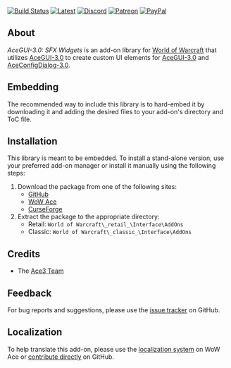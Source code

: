[![Build Status][Badge-Travis]][Travis]
[![Latest][Badge-Latest]][Latest]
[![Discord][Badge-Discord]][Discord]
[![Patreon][Badge-Patreon]][Patreon]
[![PayPal][Badge-PayPal]][PayPal]

## About

_AceGUI-3.0: SFX Widgets_ is an add-on library for [World of Warcraft] that utilizes [AceGUI-3.0][Ace3] to create custom UI elements for [AceGUI-3.0][Ace3] and [AceConfigDialog-3.0][Ace3].

## Embedding

The recommended way to include this library is to hard-embed it by downloading it and adding the desired files to your add-on's directory and ToC file.

## Installation

This library is meant to be embedded. To install a stand-alone version, use your preferred add-on manager or install it manually using the following steps:

1. Download the package from one of the following sites:
    - [GitHub]
    - [WoW Ace]
    - [CurseForge]
2. Extract the package to the appropriate directory:
    - Retail: `World of Warcraft\_retail_\Interface\AddOns`
    - Classic: `World of Warcraft\_classic_\Interface\AddOns`

## Credits

- The [Ace3 Team][Ace3]

## Feedback

For bug reports and suggestions, please use the [issue tracker] on GitHub.

## Localization

To help translate this add-on, please use the [localization system] on WoW Ace or [contribute directly] on GitHub.

[Links]: #

[Ace3]: https://www.wowace.com/projects/ace3 (Ace3 Homepage)
[World of Warcraft]: https://worldofwarcraft.com (World of Warcraft)

[GitHub]: https://github.com/StormFX/AceGUI-3.0_SFX-Widgets (Download from GitHub)
[WoW Ace]: https://www.wowace.com/projects/acegui-3-0-sfx-widgets (Download from WoW Ace)
[CurseForge]: https://www.curseforge.com/wow/addons/acegui-3-0-sfx-widgets (Download from CurseForge)

[Issue Tracker]: https://github.com/StormFX/AceGUI-3.0_SFX-Widgets/issues (Report an Issue)
[Localization System]: https://www.wowace.com/projects/acegui-3-0-sfx-widgets/localization (Translate on WoW Ace)
[Contribute Directly]: https://github.com/StormFX/AceGUI-3.0_SFX-Widgets (Translate on GitHub)

[Travis]: https://travis-ci.org/StormFX/AceGUI-3.0_SFX-Widgets (Latest Build)
[Latest]: https://github.com/StormFX/AceGUI-3.0_SFX-Widgets/releases (Latest Release)
[Discord]: https://discord.gg/DDVqkd6 (Discord)
[Patreon]: https://www.patreon.com/stormfx (Donate via Patreon)
[PayPal]: https://www.paypal.com/cgi-bin/webscr?cmd=_s-xclick&hosted_button_id=EELAK9TC4W4KQ (Donate via PayPal)

[Images]: #

[Badge-Travis]: https://img.shields.io/travis/StormFX/AceGUI-3.0_SFX-Widgets/master?label=Build&style=flat-square
[Badge-Latest]: https://img.shields.io/github/v/release/StormFX/AceGUI-3.0_SFX-Widgets?include_prereleases&label=Latest&style=flat-square
[Badge-Discord]: https://img.shields.io/badge/Discord-StormFX-7289da?style=flat-square
[Badge-Patreon]: https://img.shields.io/badge/Patreon-Donate-f96854?style=flat-square
[Badge-PayPal]: https://img.shields.io/badge/PayPal-Donate-009CDE?style=flat-square
